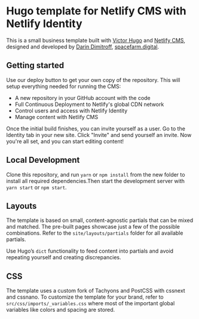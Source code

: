 
# Hugo template for Netlify CMS with Netlify Identity

This is a small business template built with [Victor
Hugo](https://github.com/netlify/victor-hugo) and [Netlify
CMS](https://github.com/netlify/netlify-cms), designed and developed
by [Darin Dimitroff](http://www.darindimitroff.com/),
[spacefarm.digital](https://www.spacefarm.digital).

## Getting started

Use our deploy button to get your own copy of the repository.
This will setup everything needed for running the CMS:
* A new repository in your GitHub account with the code
* Full Continuous Deployment to Netlify's global CDN network
* Control users and access with Netlify Identity
* Manage content with Netlify CMS

Once the initial build finishes, you can invite yourself as a user.
Go to the Identity tab in your new site. Click "Invite" and send
yourself an invite. Now you're all set, and you can start editing
content!

## Local Development

Clone this repository, and run `yarn` or `npm install` from the new
folder to install all required dependencies.Then start the
development server with `yarn start` or `npm start`.

## Layouts

The template is based on small, content-agnostic partials that can
be mixed and matched. The pre-built pages showcase just a few of the
possible combinations. Refer to the `site/layouts/partials` folder
for all available partials.

Use Hugo’s `dict` functionality to feed content into partials and
avoid repeating yourself and creating discrepancies.

## CSS

The template uses a custom fork of Tachyons and PostCSS with cssnext
and cssnano.
 To customize the template for your brand, refer to
 `src/css/imports/_variables.css` where most of the important global
 variables like colors and spacing are stored.
